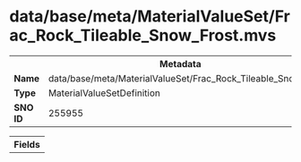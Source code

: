 <h1>data/base/meta/MaterialValueSet/Frac_Rock_Tileable_Snow_Frost.mvs</h1><table><tr><th colspan="100%">Metadata</th></tr><tr><td><b>Name</b></td><td>data/base/meta/MaterialValueSet/Frac_Rock_Tileable_Snow_Frost.mvs</td></tr><tr><td><b>Type</b></td><td>MaterialValueSetDefinition</td></tr><tr><td><b>SNO ID</b></td><td>255955</td></tr></table>

<table><tr><th colspan="100%">Fields</th></tr></table>

